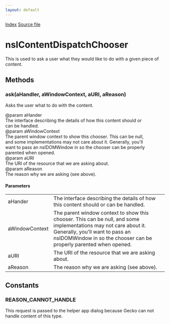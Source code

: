 ```yaml
---
layout: default
---
```

<div id='links'><a href="../index.html">Index</a>
<a href="http://dxr.mozilla.org/mozilla-central/source/uriloader/exthandler/nsIContentDispatchChooser.idl">Source file</a>
</div>

# nsIContentDispatchChooser #
  
This is used to ask a user what they would like to do with a given piece of  
content.  
  

## Methods ##

### ask(aHandler, aWindowContext, aURI, aReason) ###
  
Asks the user what to do with the content.  
  
@param aHander  
       The interface describing the details of how this content should or  
       can be handled.  
@param aWindowContext  
       The parent window context to show this chooser.  This can be null,  
       and some implementations may not care about it.  Generally, you'll  
       want to pass an nsIDOMWindow in so the chooser can be properly  
       parented when opened.  
@param aURI  
       The URI of the resource that we are asking about.  
@param aReason  
       The reason why we are asking (see above).  
  

#### Parameters ####

<table>

<tr>
<td>aHander</td>
<td>       The interface describing the details of how this content should or  
       can be handled.  
</td>
</tr>

<tr>
<td>aWindowContext</td>
<td>       The parent window context to show this chooser.  This can be null,  
       and some implementations may not care about it.  Generally, you'll  
       want to pass an nsIDOMWindow in so the chooser can be properly  
       parented when opened.  
</td>
</tr>

<tr>
<td>aURI</td>
<td>       The URI of the resource that we are asking about.  
</td>
</tr>

<tr>
<td>aReason</td>
<td>       The reason why we are asking (see above).  
</td>
</tr>

</table>

## Constants ##

### REASON_CANNOT_HANDLE ###
  
This request is passed to the helper app dialog because Gecko can not  
handle content of this type.  
  
